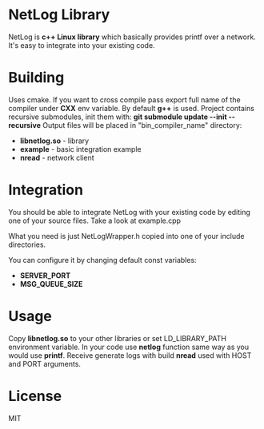 # NetLog Library

NetLog is **c++ Linux library** which basically provides printf over a network.
It's easy to integrate into your existing code.

# Building

Uses cmake. If you want to cross compile pass export full name of the
compiler under **CXX** env variable. By default **g++** is used.
Project contains recursive submodules, init them with: **git submodule update --init --recursive**
Output files will be placed in "bin_compiler_name" directory:
  - **libnetlog.so** - library
  - **example** - basic integration example
  - **nread** - network client

# Integration

You should be able to integrate NetLog with your existing code
by editing one  of your source files. Take a look at example.cpp

What you need is just NetLogWrapper.h copied into one of your include directories.

You can configure it by changing default const variables:
 - **SERVER_PORT**
 - **MSG_QUEUE_SIZE**

# Usage

Copy **libnetlog.so** to your other libraries or set LD_LIBRARY_PATH environment variable.
In your code use **netlog** function same way as you would use **printf**.
Receive generate logs with build **nread** used with HOST and PORT arguments.

# License

MIT